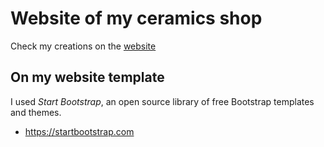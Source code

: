 # Website of my ceramics shop
Check my creations on the [website](ce-ceramique@github.io)

## On my website template
I used _Start Bootstrap_, an open source library of free Bootstrap templates and themes.
* https://startbootstrap.com
